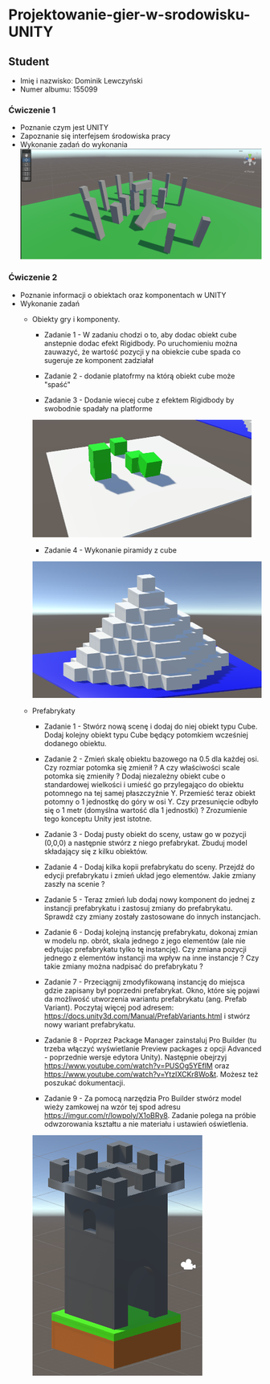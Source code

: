 # Projektowanie-gier-w-srodowisku-UNITY

## Student
* Imię i nazwisko: Dominik Lewczyński
* Numer albumu: 155099

### Ćwiczenie 1
* Poznanie czym jest UNITY
* Zapoznanie się interfejsem środowiska pracy
* Wykonanie zadań do wykonania
![Model of Stonehenge](./images/lab_01/Stonehenge.png)

### Ćwiczenie 2
* Poznanie informacji o obiektach oraz komponentach w UNITY
* Wykonanie zadań
  * Obiekty gry i komponenty.
    * Zadanie 1 - W zadaniu chodzi o to, aby dodac obiekt cube anstepnie dodac efekt Rigidbody. Po uruchomieniu można zauwazyć, że wartość pozycji y na obiekcie cube spada co sugeruje ze komponent zadziałał

    * Zadanie 2 - dodanie platofrmy na którą obiekt cube może "spaść"

    * Zadanie 3 - Dodanie wiecej cube z efektem Rigidbody by swobodnie spadały na platforme

    ![Model of Piramid](./images/lab_02/ObjectAndComponent.png)

    * Zadanie 4 - Wykonanie piramidy z cube
  
    ![Model of Piramid](./images/lab_02/Piramid.png)
  * Prefabrykaty
    * Zadanie 1 - Stwórz nową scenę i dodaj do niej obiekt typu Cube. Dodaj kolejny obiekt typu Cube będący potomkiem wcześniej dodanego obiektu.

    * Zadanie 2 - Zmień skalę obiektu bazowego na 0.5 dla każdej osi. Czy rozmiar potomka się zmienił ? A czy właściwości scale potomka się zmieniły ? Dodaj niezależny obiekt cube o standardowej wielkości i umieść go przylegająco do obiektu potomnego na tej samej płaszczyźnie Y. Przemieść teraz obiekt potomny o 1 jednostkę do góry w osi Y. Czy przesunięcie odbyło się o 1 metr (domyślna wartość dla 1 jednostki) ? Zrozumienie tego konceptu Unity jest istotne.

    * Zadanie 3 - Dodaj pusty obiekt do sceny, ustaw go w pozycji (0,0,0) a następnie stwórz z niego prefabrykat. Zbuduj model składający się z kilku obiektów.

    * Zadanie 4 - Dodaj kilka kopii prefabrykatu do sceny. Przejdź do edycji prefabrykatu i zmień układ jego elementów. Jakie zmiany zaszły na scenie ?

    * Zadanie 5 - Teraz zmień lub dodaj nowy komponent do jednej z instancji prefabrykatu i zastosuj zmiany do prefabrykatu. Sprawdź czy zmiany zostały zastosowane do innych instancjach.

    * Zadanie 6 - Dodaj kolejną instancję prefabrykatu, dokonaj zmian w modelu np. obrót, skala jednego z jego elementów (ale nie edytując prefabrykatu tylko tę instancję). Czy zmiana pozycji jednego z elementów instancji ma wpływ na inne instancje ? Czy takie zmiany można nadpisać do prefabrykatu ?

    * Zadanie 7 - Przeciągnij zmodyfikowaną instancję do miejsca gdzie zapisany był poprzedni prefabrykat. Okno, które się pojawi da możliwość utworzenia wariantu prefabrykatu (ang. Prefab Variant). Poczytaj więcej pod adresem: https://docs.unity3d.com/Manual/PrefabVariants.html i stwórz nowy wariant prefabrykatu.

    * Zadanie 8 - Poprzez Package Manager zainstaluj Pro Builder (tu trzeba włączyć wyświetlanie Preview packages z opcji Advanced - poprzednie wersje edytora Unity). Następnie obejrzyj https://www.youtube.com/watch?v=PUSOg5YEflM oraz https://www.youtube.com/watch?v=YtzIXCKr8Wo&t. Możesz też poszukać dokumentacji.

    * Zadanie 9 - Za pomocą narzędzia Pro Builder stwórz model wieży zamkowej na wzór tej spod adresu https://imgur.com/r/lowpoly/X1oBRy8. Zadanie polega na próbie odwzorowania kształtu a nie materiału i ustawień oświetlenia.
  
    ![Model of Piramid](./images/lab_02/CastleTower.png)

<!-- ### Ćwiczenie 3
  * Poznanie informcji o API i dodawaniu własnych skryptów
  * Wykonanie zadań:
    * Zadanie 1 - Przeczytaj artykuł https://docs.unity3d.com/Manual/VectorCookbook.html, który przypomni Ci zagadnienia związane z pojęciem wektorów odległości i sposobu na wykorzystanie tej wiedzy w środowisku Unity.

    * Zadanie 2 - Stwórz nową scenę. Dodaj do niej obiekt typu Cube o wymiarach (2, 1, 1). Napisz skrypt, z publicznym polem speed (float), który będzie przemieszczał obiekt wzdłóż osi x o 10 jednostek i w momencie wykonania takiego przesunięcia będzie wykonywał ruch powrotny.

    * Zadanie 3 - Do obiektu Cube z zadania 2 dodaj jakiś element, który będzie wskazywał na jej kierunek forward. Rozbuduj skrypt z zadania 2 (ale zapisz wszystko w nowym skrypcie), tak aby obiekt poruszał się 'po kwadracie' o boku 10 jednostek i docierając do wierzchołka wykonywał obrót o 90 stopni w kierunku kolejnego ruchu.

    * Zadanie 4 - Dodaj nową scenę do swojego projektu. Stwórz obiekt, który będzie obiektem gracza (cube, sphere, cokolwiek). Dodaj do sceny płaszczyznę o wymiarach 20x20 jednostek. Dodaj możliwość przemieszczania obiektu po płaszczyźnie.

    * Zadanie 5 - Wykorzystując możliwość dodawania obiektów czasie wykonania (zobacz: https://docs.unity3d.com/Manual/InstantiatingPrefabs.html) stwórz nową scenę a w niej:

        * dodaj płaszczyznę o wymiarach 10x10
        * w momencie uruchomienia trybu play generuj 10 obiektów typu Cube, które umieszczaj losowo na płaszczyźnie, ale tak, żeby w danym miejscu nie znalazł się więcej niż jeden obiekt.
    * Zadanie 6 - Korzystając z przykładu w dokumentacji UNITY dostępnej pod adresem https://docs.unity3d.com/ScriptReference/Mathf.SmoothDamp.html zaimplementuj go dla dwóch obiektów na swojej scenia i przetestuj zmieniając położenie w trybie game obiektu, który 'jest śledzony'. Przetestuj również metodę Mathf.Lerp. -->